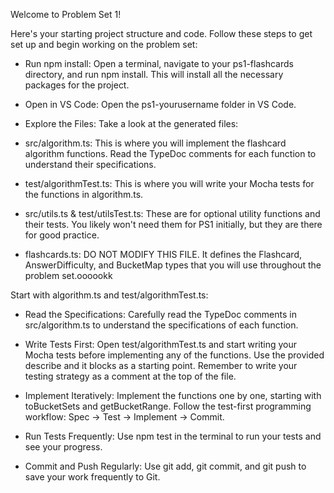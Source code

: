 Welcome to Problem Set 1!

Here's your starting project structure and code. Follow these steps to get set up and begin working on the problem set:

- Run npm install: Open a terminal, navigate to your ps1-flashcards directory, and run npm install. This will install all the necessary packages for the project.

- Open in VS Code: Open the ps1-yourusername folder in VS Code.

- Explore the Files: Take a look at the generated files:

- src/algorithm.ts: This is where you will implement the flashcard algorithm functions. Read the TypeDoc comments for each function to understand their specifications.

- test/algorithmTest.ts: This is where you will write your Mocha tests for the functions in algorithm.ts.

- src/utils.ts & test/utilsTest.ts: These are for optional utility functions and their tests. You likely won't need them for PS1 initially, but they are there for good practice.

- flashcards.ts: DO NOT MODIFY THIS FILE. It defines the Flashcard, AnswerDifficulty, and BucketMap types that you will use throughout the problem set.oooookk

Start with algorithm.ts and test/algorithmTest.ts:

- Read the Specifications: Carefully read the TypeDoc comments in src/algorithm.ts to understand the specifications of each function.

- Write Tests First: Open test/algorithmTest.ts and start writing your Mocha tests before implementing any of the functions. Use the provided describe and it blocks as a starting point. Remember to write your testing strategy as a comment at the top of the file.

- Implement Iteratively: Implement the functions one by one, starting with toBucketSets and getBucketRange. Follow the test-first programming workflow: Spec -> Test -> Implement -> Commit.

- Run Tests Frequently: Use npm test in the terminal to run your tests and see your progress.

- Commit and Push Regularly: Use git add, git commit, and git push to save your work frequently to Git.
